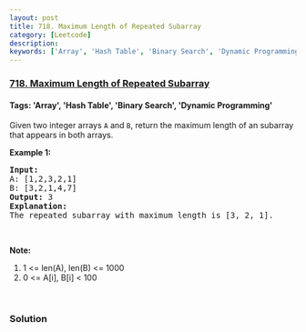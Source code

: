 ```yaml
---
layout: post
title: 718. Maximum Length of Repeated Subarray
category: [Leetcode]
description: 
keywords: ['Array', 'Hash Table', 'Binary Search', 'Dynamic Programming', 'Leetcode', 'Medium']
---
```

### [718. Maximum Length of Repeated Subarray](https://leetcode.com/problems/maximum-length-of-repeated-subarray)

#### Tags: 'Array', 'Hash Table', 'Binary Search', 'Dynamic Programming'

<div class="content__u3I1 question-content__JfgR"><div><p>Given two integer arrays <code>A</code> and <code>B</code>, return the maximum length of an subarray that appears in both arrays.</p>
<p><b>Example 1:</b></p>
<pre><b>Input:</b>
A: [1,2,3,2,1]
B: [3,2,1,4,7]
<b>Output:</b> 3
<b>Explanation:</b> 
The repeated subarray with maximum length is [3, 2, 1].
</pre>
<p> </p>
<p><b>Note:</b></p>
<ol>
<li>1 &lt;= len(A), len(B) &lt;= 1000</li>
<li>0 &lt;= A[i], B[i] &lt; 100</li>
</ol>
<p> </p>
</div></div>

### Solution
